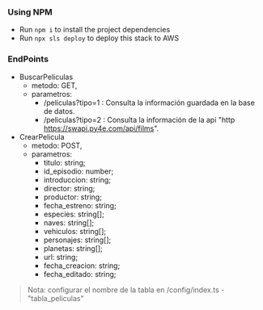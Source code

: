 ### Using NPM

- Run `npm i` to install the project dependencies
- Run `npx sls deploy` to deploy this stack to AWS

### EndPoints

- BuscarPeliculas
    - metodo: GET,
    - parametros: 
        - /peliculas?tipo=1 : Consulta la información guardada en la base de datos.
        - /peliculas?tipo=2 : Consulta la información de la api "http https://swapi.py4e.com/api/films".
- CrearPelicula
    - metodo: POST,
    - parametros: 
        - titulo: string;
        - id_episodio: number;
        - introduccion: string;
        - director: string;
        - productor: string;
        - fecha_estreno: string;
        - especies: string[];
        - naves: string[];
        - vehiculos: string[];
        - personajes: string[];
        - planetas: string[];
        - url: string;
        - fecha_creacion: string;
        - fecha_editado: string;

> Nota: configurar el nombre de la tabla en /config/index.ts - "tabla_peliculas"